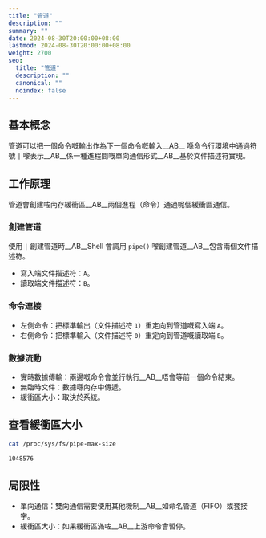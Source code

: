 ```yaml
---
title: "管道"
description: ""
summary: ""
date: 2024-08-30T20:00:00+08:00
lastmod: 2024-08-30T20:00:00+08:00
weight: 2700
seo:
  title: "管道"
  description: ""
  canonical: ""
  noindex: false
---
```


## 基本概念

管道可以把一個命令嘅輸出作為下一個命令嘅輸入__AB__
喺命令行環境中通過符號 `|` 嚟表示__AB__係一種進程間嘅單向通信形式__AB__基於文件描述符實現。

## 工作原理

管道會創建咗內存緩衝區__AB__兩個進程（命令）通過呢個緩衝區通信。

### 創建管道

使用 `|` 創建管道時__AB__Shell 會調用 `pipe()` 嚟創建管道__AB__包含兩個文件描述符。

* 寫入端文件描述符：`A`。
* 讀取端文件描述符：`B`。

### 命令連接

* 左側命令：把標準輸出（文件描述符 `1`）重定向到管道嘅寫入端 `A`。
* 右側命令：把標準輸入（文件描述符 `0`）重定向到管道嘅讀取端 `B`。

### 數據流動

* 實時數據傳輸：兩邊嘅命令會並行執行__AB__唔會等前一個命令結束。
* 無臨時文件：數據喺內存中傳遞。
* 緩衝區大小：取決於系統。

## 查看緩衝區大小

```bash {frame="none"}
cat /proc/sys/fs/pipe-max-size
```

```bash {frame="none"}
1048576
```

## 局限性

* 單向通信：雙向通信需要使用其他機制__AB__如命名管道（FIFO）或套接字。
* 緩衝區大小：如果緩衝區滿咗__AB__上游命令會暫停。
